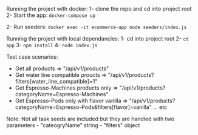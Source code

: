 Running the project with docker:
1- clone the repo and cd into project root
2- Start the app:
``` docker-compose up ```

2- Run seeders:
``` docker exec -it ecommerce-app node seeders/index.js ```

Running the project with local dependancies:
1- cd into project root
2- ``` cd app ```
3- ``` npm install ```
4- ``` node index.js ```


Test case scenarios:
* Get all products => "/api/v1/products"
* Get water line compatible proucts => "/api/v1/products?filters[water_line_compatible]=1"
* Get Espresso-Machines products only => "/api/v1/products?categoryName=Espresso-Machines"
* Get Espresso-Pods only with flavor vanilla => "/api/v1/products?categoryName=Espresso-Pods&filters[flavor]=vanilla"
... etc

Note: 
    Not all task seeds are included but they are handled with two parameters
    - "cateogryName" string
    - "filters" object